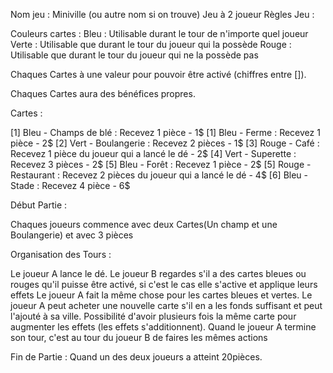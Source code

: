Nom jeu : Miniville (ou autre nom si on trouve)
Jeu à 2 joueur
Règles Jeu :

Couleurs cartes : 
Bleu : Utilisable durant le tour de n'importe quel joueur
Verte : Utilisable que durant le tour du joueur qui la possède
Rouge : Utilisable que durant le tour du joueur qui ne la possède pas

Chaques Cartes à une valeur pour pouvoir être activé (chiffres entre []).

Chaques Cartes aura des bénéfices propres.

Cartes :

[1] Bleu - Champs de blé : Recevez 1 pièce - 1$
[1] Bleu - Ferme : Recevez 1 pièce - 2$
[2] Vert - Boulangerie : Recevez 2 pièces - 1$
[3] Rouge - Café : Recevez 1 pièce du joueur qui a lancé le dé - 2$
[4] Vert - Superette : Recevez 3 pièces - 2$
[5] Bleu - Forêt : Recevez 1 pièce - 2$
[5] Rouge - Restaurant : Recevez 2 pièces du joueur qui a lancé le dé - 4$
[6] Bleu - Stade : Recevez 4 pièce - 6$

Début Partie :

Chaques joueurs commence avec deux Cartes(Un champ et une Boulangerie) et avec 3 pièces

Organisation des Tours :

Le joueur A lance le dé.
Le joueur B regardes s'il a des cartes bleues ou rouges qu'il puisse être activé, si c'est le cas elle s'active et applique leurs effets
Le joueur A fait la même chose pour les cartes bleues et vertes.
Le joueur A peut acheter une nouvelle carte s'il en a les fonds suffisant et peut l'ajouté à sa ville. Possibilité d'avoir plusieurs fois la même carte pour augmenter les effets (les effets s'additionnent).
Quand le joueur A termine son tour, c'est au tour du joueur B de faires les mêmes actions

Fin de Partie :
Quand un des deux joueurs a atteint 20pièces.


